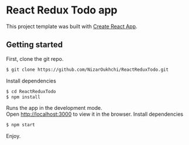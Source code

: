 # React Redux Todo app

This project template was built with [Create React App](https://github.com/facebookincubator/create-react-app).

## Getting started

First, clone the git repo.
```sh
$ git clone https://github.com/NizarOukhchi/ReactReduxTodo.git
```

Install dependencies
```sh
$ cd ReactReduxTodo
$ npm install
```

Runs the app in the development mode.<br>
Open [http://localhost:3000](http://localhost:3000) to view it in the browser.
Install dependencies
```sh
$ npm start
```

Enjoy.
